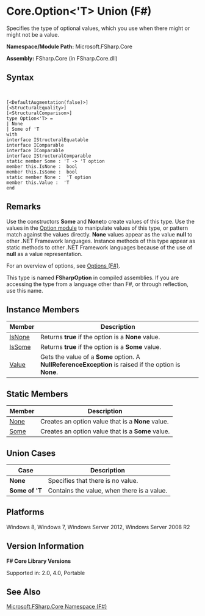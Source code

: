 # Core.Option<'T> Union (F#)

Specifies the type of optional values, which you use when there might or might not be a value.

**Namespace/Module Path:** Microsoft.FSharp.Core

**Assembly:** FSharp.Core (in FSharp.Core.dll)


## Syntax


```


[<DefaultAugmentation(false)>]
[<StructuralEquality>]
[<StructuralComparison>]
type Option<'T> =
| None
| Some of 'T
with
interface IStructuralEquatable
interface IComparable
interface IComparable
interface IStructuralComparable
static member Some : 'T -> 'T option
member this.IsNone :  bool
member this.IsSome :  bool
static member None :  'T option
member this.Value :  'T
end

```



## Remarks
Use the constructors **Some** and **None**to create values of this type. Use the values in the [Option module](http://msdn.microsoft.com/en-us/library/e615e4d3-bbbb-49ba-addc-6061ea2e2f4c) to manipulate values of this type, or pattern match against the values directly. **None** values appear as the value **null** to other .NET Framework languages. Instance methods of this type appear as static methods to other .NET Framework languages because of the use of **null** as a value representation.

For an overview of options, see [Options &#40;F&#35;&#41;](Options-%5BFSharp%5D.md).

This type is named **FSharpOption** in compiled assemblies. If you are accessing the type from a language other than F#, or through reflection, use this name.


## Instance Members


|Member|Description|
|------|-----------|
|[IsNone](http://msdn.microsoft.com/en-us/library/f08532ca-1716-4f60-ae59-8ef6256df234)|Returns **true** if the option is a **None** value.|
|[IsSome](http://msdn.microsoft.com/en-us/library/c5088d51-c5d7-425f-a77f-12c379bb356f)|Returns **true** if the option is a **Some** value.|
|[Value](http://msdn.microsoft.com/en-us/library/c79f68e8-11fd-45b1-a053-e8fc38b56df7)|Gets the value of a **Some** option. A **NullReferenceException** is raised if the option is **None**.|

## Static Members


|Member|Description|
|------|-----------|
|[None](http://msdn.microsoft.com/en-us/library/83ef260a-aa33-4e6f-aee6-b9bf0a461476)|Creates an option value that is a **None** value.|
|[Some](http://msdn.microsoft.com/en-us/library/12f048d2-e293-4596-accb-de036ecd63fc)|Creates an option value that is a **Some** value.|

## Union Cases


|Case|Description|
|----|-----------|
|**None**|Specifies that there is no value.|
|**Some of 'T**|Contains the value, when there is a value.|

## Platforms
Windows 8, Windows 7, Windows Server 2012, Windows Server 2008 R2


## Version Information
**F# Core Library Versions**

Supported in: 2.0, 4.0, Portable




## See Also
[Microsoft.FSharp.Core Namespace &#40;F&#35;&#41;](Microsoft.FSharp.Core-Namespace-%5BFSharp%5D.md)

